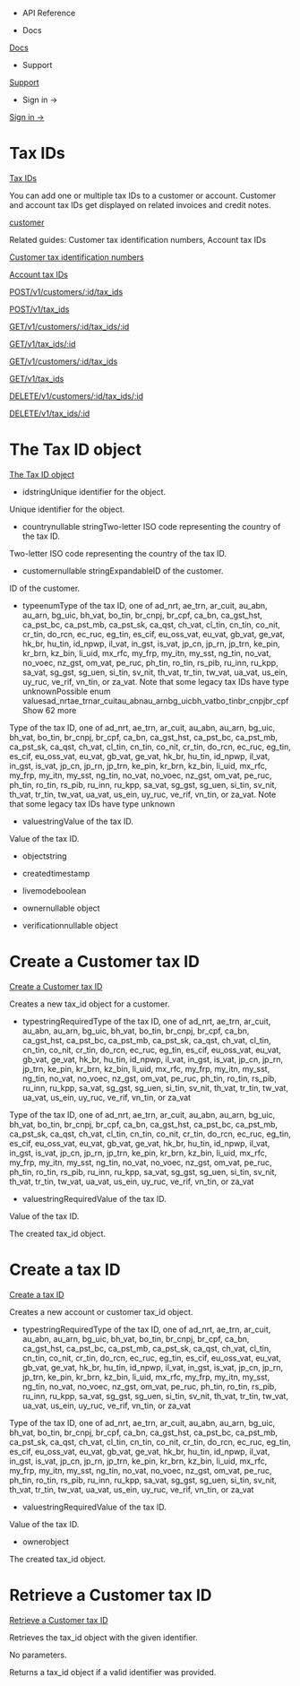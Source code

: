 - API Reference

- Docs

[Docs](/)

- Support

[Support](https://support.stripe.com)

- Sign in →

[Sign in →](https://dashboard.stripe.com/login)

# Tax IDs

[Tax IDs](/api/tax_ids)

You can add one or multiple tax IDs to a customer or account. Customer and account tax IDs get displayed on related invoices and credit notes.

[customer](/api/customers)

Related guides: Customer tax identification numbers, Account tax IDs

[Customer tax identification numbers](/billing/taxes/tax-ids)

[Account tax IDs](/invoicing/connect#account-tax-ids)

[POST/v1/customers/:id/tax_ids](/api/tax_ids/customer_create)

[POST/v1/tax_ids](/api/tax_ids/create)

[GET/v1/customers/:id/tax_ids/:id](/api/tax_ids/customer_retrieve)

[GET/v1/tax_ids/:id](/api/tax_ids/retrieve)

[GET/v1/customers/:id/tax_ids](/api/tax_ids/customer_list)

[GET/v1/tax_ids](/api/tax_ids/list)

[DELETE/v1/customers/:id/tax_ids/:id](/api/tax_ids/customer_delete)

[DELETE/v1/tax_ids/:id](/api/tax_ids/delete)

# The Tax ID object

[The Tax ID object](/api/tax_ids/object)

- idstringUnique identifier for the object.

Unique identifier for the object.

- countrynullable stringTwo-letter ISO code representing the country of the tax ID.

Two-letter ISO code representing the country of the tax ID.

- customernullable stringExpandableID of the customer.

ID of the customer.

- typeenumType of the tax ID, one of ad_nrt, ae_trn, ar_cuit, au_abn, au_arn, bg_uic, bh_vat, bo_tin, br_cnpj, br_cpf, ca_bn, ca_gst_hst, ca_pst_bc, ca_pst_mb, ca_pst_sk, ca_qst, ch_vat, cl_tin, cn_tin, co_nit, cr_tin, do_rcn, ec_ruc, eg_tin, es_cif, eu_oss_vat, eu_vat, gb_vat, ge_vat, hk_br, hu_tin, id_npwp, il_vat, in_gst, is_vat, jp_cn, jp_rn, jp_trn, ke_pin, kr_brn, kz_bin, li_uid, mx_rfc, my_frp, my_itn, my_sst, ng_tin, no_vat, no_voec, nz_gst, om_vat, pe_ruc, ph_tin, ro_tin, rs_pib, ru_inn, ru_kpp, sa_vat, sg_gst, sg_uen, si_tin, sv_nit, th_vat, tr_tin, tw_vat, ua_vat, us_ein, uy_ruc, ve_rif, vn_tin, or za_vat. Note that some legacy tax IDs have type unknownPossible enum valuesad_nrtae_trnar_cuitau_abnau_arnbg_uicbh_vatbo_tinbr_cnpjbr_cpfShow 62 more

Type of the tax ID, one of ad_nrt, ae_trn, ar_cuit, au_abn, au_arn, bg_uic, bh_vat, bo_tin, br_cnpj, br_cpf, ca_bn, ca_gst_hst, ca_pst_bc, ca_pst_mb, ca_pst_sk, ca_qst, ch_vat, cl_tin, cn_tin, co_nit, cr_tin, do_rcn, ec_ruc, eg_tin, es_cif, eu_oss_vat, eu_vat, gb_vat, ge_vat, hk_br, hu_tin, id_npwp, il_vat, in_gst, is_vat, jp_cn, jp_rn, jp_trn, ke_pin, kr_brn, kz_bin, li_uid, mx_rfc, my_frp, my_itn, my_sst, ng_tin, no_vat, no_voec, nz_gst, om_vat, pe_ruc, ph_tin, ro_tin, rs_pib, ru_inn, ru_kpp, sa_vat, sg_gst, sg_uen, si_tin, sv_nit, th_vat, tr_tin, tw_vat, ua_vat, us_ein, uy_ruc, ve_rif, vn_tin, or za_vat. Note that some legacy tax IDs have type unknown

- valuestringValue of the tax ID.

Value of the tax ID.

- objectstring

- createdtimestamp

- livemodeboolean

- ownernullable object

- verificationnullable object

# Create a Customer tax ID

[Create a Customer tax ID](/api/tax_ids/customer_create)

Creates a new tax_id object for a customer.

- typestringRequiredType of the tax ID, one of ad_nrt, ae_trn, ar_cuit, au_abn, au_arn, bg_uic, bh_vat, bo_tin, br_cnpj, br_cpf, ca_bn, ca_gst_hst, ca_pst_bc, ca_pst_mb, ca_pst_sk, ca_qst, ch_vat, cl_tin, cn_tin, co_nit, cr_tin, do_rcn, ec_ruc, eg_tin, es_cif, eu_oss_vat, eu_vat, gb_vat, ge_vat, hk_br, hu_tin, id_npwp, il_vat, in_gst, is_vat, jp_cn, jp_rn, jp_trn, ke_pin, kr_brn, kz_bin, li_uid, mx_rfc, my_frp, my_itn, my_sst, ng_tin, no_vat, no_voec, nz_gst, om_vat, pe_ruc, ph_tin, ro_tin, rs_pib, ru_inn, ru_kpp, sa_vat, sg_gst, sg_uen, si_tin, sv_nit, th_vat, tr_tin, tw_vat, ua_vat, us_ein, uy_ruc, ve_rif, vn_tin, or za_vat

Type of the tax ID, one of ad_nrt, ae_trn, ar_cuit, au_abn, au_arn, bg_uic, bh_vat, bo_tin, br_cnpj, br_cpf, ca_bn, ca_gst_hst, ca_pst_bc, ca_pst_mb, ca_pst_sk, ca_qst, ch_vat, cl_tin, cn_tin, co_nit, cr_tin, do_rcn, ec_ruc, eg_tin, es_cif, eu_oss_vat, eu_vat, gb_vat, ge_vat, hk_br, hu_tin, id_npwp, il_vat, in_gst, is_vat, jp_cn, jp_rn, jp_trn, ke_pin, kr_brn, kz_bin, li_uid, mx_rfc, my_frp, my_itn, my_sst, ng_tin, no_vat, no_voec, nz_gst, om_vat, pe_ruc, ph_tin, ro_tin, rs_pib, ru_inn, ru_kpp, sa_vat, sg_gst, sg_uen, si_tin, sv_nit, th_vat, tr_tin, tw_vat, ua_vat, us_ein, uy_ruc, ve_rif, vn_tin, or za_vat

- valuestringRequiredValue of the tax ID.

Value of the tax ID.

The created tax_id object.

# Create a tax ID

[Create a tax ID](/api/tax_ids/create)

Creates a new account or customer tax_id object.

- typestringRequiredType of the tax ID, one of ad_nrt, ae_trn, ar_cuit, au_abn, au_arn, bg_uic, bh_vat, bo_tin, br_cnpj, br_cpf, ca_bn, ca_gst_hst, ca_pst_bc, ca_pst_mb, ca_pst_sk, ca_qst, ch_vat, cl_tin, cn_tin, co_nit, cr_tin, do_rcn, ec_ruc, eg_tin, es_cif, eu_oss_vat, eu_vat, gb_vat, ge_vat, hk_br, hu_tin, id_npwp, il_vat, in_gst, is_vat, jp_cn, jp_rn, jp_trn, ke_pin, kr_brn, kz_bin, li_uid, mx_rfc, my_frp, my_itn, my_sst, ng_tin, no_vat, no_voec, nz_gst, om_vat, pe_ruc, ph_tin, ro_tin, rs_pib, ru_inn, ru_kpp, sa_vat, sg_gst, sg_uen, si_tin, sv_nit, th_vat, tr_tin, tw_vat, ua_vat, us_ein, uy_ruc, ve_rif, vn_tin, or za_vat

Type of the tax ID, one of ad_nrt, ae_trn, ar_cuit, au_abn, au_arn, bg_uic, bh_vat, bo_tin, br_cnpj, br_cpf, ca_bn, ca_gst_hst, ca_pst_bc, ca_pst_mb, ca_pst_sk, ca_qst, ch_vat, cl_tin, cn_tin, co_nit, cr_tin, do_rcn, ec_ruc, eg_tin, es_cif, eu_oss_vat, eu_vat, gb_vat, ge_vat, hk_br, hu_tin, id_npwp, il_vat, in_gst, is_vat, jp_cn, jp_rn, jp_trn, ke_pin, kr_brn, kz_bin, li_uid, mx_rfc, my_frp, my_itn, my_sst, ng_tin, no_vat, no_voec, nz_gst, om_vat, pe_ruc, ph_tin, ro_tin, rs_pib, ru_inn, ru_kpp, sa_vat, sg_gst, sg_uen, si_tin, sv_nit, th_vat, tr_tin, tw_vat, ua_vat, us_ein, uy_ruc, ve_rif, vn_tin, or za_vat

- valuestringRequiredValue of the tax ID.

Value of the tax ID.

- ownerobject

The created tax_id object.

# Retrieve a Customer tax ID

[Retrieve a Customer tax ID](/api/tax_ids/customer_retrieve)

Retrieves the tax_id object with the given identifier.

No parameters.

Returns a tax_id object if a valid identifier was provided.
